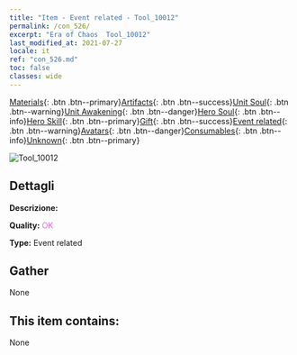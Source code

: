 ```yaml
---
title: "Item - Event related - Tool_10012"
permalink: /con_526/
excerpt: "Era of Chaos  Tool_10012"
last_modified_at: 2021-07-27
locale: it
ref: "con_526.md"
toc: false
classes: wide
---
```

 [Materials](/ItemsIT/){: .btn .btn--primary}[Artifacts](/ItemsIT/Artifacts/){: .btn .btn--success}[Unit Soul](/ItemsIT/UnitSoul/){: .btn .btn--warning}[Unit Awakening](/ItemsIT/UnitAwakening/){: .btn .btn--danger}[Hero Soul](/ItemsIT/HeroSoul/){: .btn .btn--info}[Hero Skill](/ItemsIT/HeroSkill/){: .btn .btn--primary}[Gift](/ItemsIT/Gift/){: .btn .btn--success}[Event related](/ItemsIT/Events/){: .btn .btn--warning}[Avatars](/ItemsIT/Avatars/){: .btn .btn--danger}[Consumables](/ItemsIT/Consumables/){: .btn .btn--info}[Unknown](/ItemsIT/Unknown/){: .btn .btn--primary}

 ![Tool_10012](/images/t/i_10012.png)

## Dettagli
 **Descrizione:** 

 **Quality:** <span style="color: #DA70D6">OK</span>

 **Type:** Event related

## Gather

  None

## This item contains:

  None

